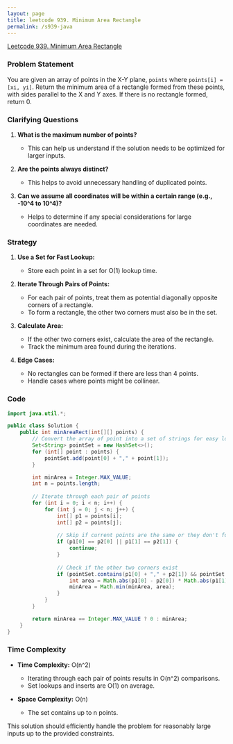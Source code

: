 ```yaml
---
layout: page
title: leetcode 939. Minimum Area Rectangle
permalink: /s939-java
---
```

[Leetcode 939. Minimum Area Rectangle](https://algoadvance.github.io/algoadvance/l939)
### Problem Statement

You are given an array of points in the X-Y plane, `points` where `points[i] = [xi, yi]`. Return the minimum area of a rectangle formed from these points, with sides parallel to the X and Y axes. If there is no rectangle formed, return 0.

### Clarifying Questions

1. **What is the maximum number of points?**
   - This can help us understand if the solution needs to be optimized for larger inputs.
   
2. **Are the points always distinct?**
   - This helps to avoid unnecessary handling of duplicated points.

3. **Can we assume all coordinates will be within a certain range (e.g., -10^4 to 10^4)?**
   - Helps to determine if any special considerations for large coordinates are needed.

### Strategy

1. **Use a Set for Fast Lookup:**
   - Store each point in a set for O(1) lookup time.
  
2. **Iterate Through Pairs of Points:**
   - For each pair of points, treat them as potential diagonally opposite corners of a rectangle.
   - To form a rectangle, the other two corners must also be in the set.
  
3. **Calculate Area:**
   - If the other two corners exist, calculate the area of the rectangle.
   - Track the minimum area found during the iterations.

4. **Edge Cases:**
   - No rectangles can be formed if there are less than 4 points.
   - Handle cases where points might be collinear.

### Code

```java
import java.util.*;

public class Solution {
    public int minAreaRect(int[][] points) {
        // Convert the array of point into a set of strings for easy lookup
        Set<String> pointSet = new HashSet<>();
        for (int[] point : points) {
            pointSet.add(point[0] + "," + point[1]);
        }

        int minArea = Integer.MAX_VALUE;
        int n = points.length;
        
        // Iterate through each pair of points
        for (int i = 0; i < n; i++) {
            for (int j = 0; j < n; j++) {
                int[] p1 = points[i];
                int[] p2 = points[j];
                
                // Skip if current points are the same or they don't form the diagonal of a rectangle
                if (p1[0] == p2[0] || p1[1] == p2[1]) {
                    continue;
                }
                
                // Check if the other two corners exist
                if (pointSet.contains(p1[0] + "," + p2[1]) && pointSet.contains(p2[0] + "," + p1[1])) {
                    int area = Math.abs(p1[0] - p2[0]) * Math.abs(p1[1] - p2[1]);
                    minArea = Math.min(minArea, area);
                }
            }
        }

        return minArea == Integer.MAX_VALUE ? 0 : minArea;
    }
}
```

### Time Complexity

- **Time Complexity:** O(n^2)
  - Iterating through each pair of points results in O(n^2) comparisons.
  - Set lookups and inserts are O(1) on average.
  
- **Space Complexity:** O(n)
  - The set contains up to n points.

This solution should efficiently handle the problem for reasonably large inputs up to the provided constraints.